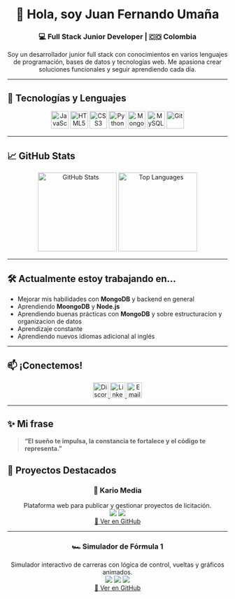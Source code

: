 <h1 align="center">👋 Hola, soy Juan Fernando Umaña</h1>

<h3 align="center">💻 Full Stack Junior Developer | 🇨🇴 Colombia</h3>

<p align="center">
  Soy un desarrollador junior full stack con conocimientos en varios lenguajes de programación, bases de datos y tecnologías web. Me apasiona crear soluciones funcionales y seguir aprendiendo cada día.
</p>

---

## 🚀 Tecnologías y Lenguajes

<div align="center">
  <img src="https://cdn.jsdelivr.net/gh/devicons/devicon/icons/javascript/javascript-original.svg" height="40" alt="JavaScript"/>
  <img src="https://cdn.jsdelivr.net/gh/devicons/devicon/icons/html5/html5-original.svg" height="40" alt="HTML5"/>
  <img src="https://cdn.jsdelivr.net/gh/devicons/devicon/icons/css3/css3-original.svg" height="40" alt="CSS3"/>
  <img src="https://cdn.jsdelivr.net/gh/devicons/devicon/icons/python/python-original.svg" height="40" alt="Python"/>
  <img src="https://cdn.jsdelivr.net/gh/devicons/devicon/icons/mongodb/mongodb-original.svg" height="40" alt="MongoDB"/>
  <img src="https://cdn.jsdelivr.net/gh/devicons/devicon/icons/mysql/mysql-original.svg" height="40" alt="MySQL"/>
  <img src="https://cdn.jsdelivr.net/gh/devicons/devicon/icons/git/git-original.svg" height="40" alt="Git"/>
</div>

---

## 📈 GitHub Stats

<div align="center">
  <img src="https://github-readme-stats.vercel.app/api?username=Juanu12&show_icons=true&theme=dracula&count_private=true&hide_border=false&include_all_commits=true" height="180" alt="GitHub Stats"/>
  <img src="https://github-readme-stats.vercel.app/api/top-langs/?username=Juanu12&layout=compact&theme=dracula&langs_count=6&hide_border=false" height="180" alt="Top Languages"/>
</div>

---

## 🛠️ Actualmente estoy trabajando en...

- Mejorar mis habilidades con **MongoDB** y backend en general
- Aprendiendo **MoongoDB** y **Node.js**
- Aprendiendo buenas prácticas con **MongoDB** y sobre estructuracion y organizacion de datos
- Aprendizaje constante
- Aprendiendo nuevos idiomas adicional al inglés

---

## 📫 ¡Conectemos!

<div align="center">
  <a href="https://discord.com/users/TU-ID-AQUI" target="_blank">
    <img src="https://img.shields.io/static/v1?message=Discord&logo=discord&label=&color=7289DA&logoColor=white&labelColor=&style=for-the-badge" height="35" alt="Discord"/>
  </a>
  <a href="https://www.linkedin.com/in/juan-umaña-2b10a9369" target="_blank">
    <img src="https://img.shields.io/badge/LinkedIn-0077B5?style=for-the-badge&logo=linkedin&logoColor=white" height="35" alt="LinkedIn"/>
  </a>
  <a href="juanferumnaa@gmail.com">
    <img src="https://img.shields.io/badge/Gmail-D14836?style=for-the-badge&logo=gmail&logoColor=white" height="35" alt="Email"/>
  </a>
</div>

---





## ✨ Mi frase

> **“El sueño te impulsa, la constancia te fortalece y el código te representa.”**


## 💼 Proyectos Destacados

<div align="center">

### 📂 Kario Media
Plataforma web para publicar y gestionar proyectos de licitación.
<br>
<span>
  <img src="https://img.shields.io/badge/HTML5-E34F26?style=flat&logo=html5&logoColor=white"/>
  <img src="https://img.shields.io/badge/CSS3-1572B6?style=flat&logo=css3&logoColor=white"/>
</span>
<br>
<a href="https://github.com/Gersonchm1/Kario-Media">🔗 Ver en GitHub</a>

---


### 🏎️ Simulador de Fórmula 1
Simulador interactivo de carreras con lógica de control, vueltas y gráficos animados.
<br>
<span>
  <img src="https://img.shields.io/badge/HTML5-E34F26?style=flat&logo=html5&logoColor=white"/>
  <img src="https://img.shields.io/badge/CSS3-1572B6?style=flat&logo=css3&logoColor=white"/>
  <img src="https://img.shields.io/badge/JavaScript-F7DF1E?style=flat&logo=javascript&logoColor=black"/>
</span>
<br>
<a href="https://github.com/Juanu12/Simulacion_Formula_1">🔗 Ver en GitHub</a>

</div>
